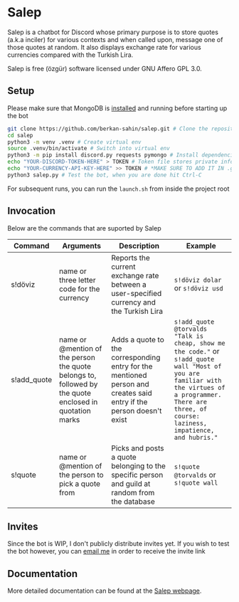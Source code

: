 # Salep

Salep is a chatbot for Discord whose primary purpose is to store quotes (a.k.a inciler) for various contexts and when called upon, message one of those quotes at random. It also displays exchange rate for various currencies compared with the Turkish Lira.

Salep is free (özgür) software licensed under GNU Affero GPL 3.0.
## Setup

Please make sure that MongoDB is [installed](https://docs.mongodb.com/manual/installation/) and running before starting up the bot

```bash
git clone https://github.com/berkan-sahin/salep.git # Clone the repository
cd salep
python3 -m venv .venv # Create virtual env
source .venv/bin/activate # Switch into virtual env
python3 -m pip install discord.py requests pymongo # Install dependencies
echo "YOUR-DISCORD-TOKEN-HERE" > TOKEN # Token file stores private info
echo "YOUR-CURRENCY-API-KEY-HERE" >> TOKEN # *MAKE SURE TO ADD IT IN .gitignore in order to avoid bot abuse*
python3 salep.py # Test the bot, when you are done hit Ctrl-C
```

For subsequent runs, you can run the `launch.sh` from inside the project root

## Invocation

Below are the commands that are suported by Salep

Command | Arguments | Description | Example
---- | ----- | ---- | ----
s!döviz | name or three letter code for the currency | Reports the current exchange rate between a user-specified currency and the Turkish Lira | `s!döviz dolar` or `s!döviz usd`
s!add_quote | name or @mention of the person the quote belongs to, followed by the quote enclosed in quotation marks | Adds a quote to the corresponding entry for the mentioned person and creates said entry if the person doesn't exist | `s!add_quote @torvalds "Talk is cheap, show me the code."` or `s!add_quote wall "Most of you are familiar with the virtues of a programmer. There are three, of course: laziness, impatience, and hubris."`
s!quote | name or @mention of the person to pick a quote from | Picks and posts a quote belonging to the specific person and guild at random from the database | `s!quote @torvalds` or `s!quote wall`

## Invites

Since the bot is WIP, I don't publicly distribute invites yet. If you wish to test the bot however, you can [email me](mailto:berkan.sahin@ug.bilkent.edu.tr) in order to receive the invite link

## Documentation

More detailed documentation can be found at the [Salep webpage](https://bsahin.xyz/proj/salep/index.html#documentation).
